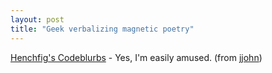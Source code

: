 ```yaml
---
layout: post
title: "Geek verbalizing magnetic poetry"
---
```




<a href="http://www.ubergeek.tv/blurbfest/">Henchfig's Codeblurbs</a> - Yes, I'm easily amused. (from <a href="http://use.perl.org/~jjohn/journal/16974">jjohn</a>)


